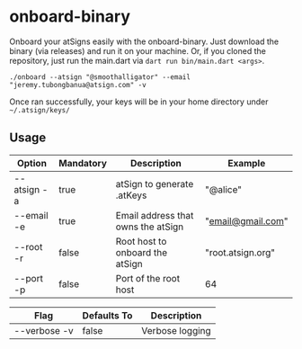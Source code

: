 # onboard-binary

Onboard your atSigns easily with the onboard-binary. Just download the binary (via releases) and run it on your machine. Or, if you cloned the repository, just run the main.dart via `dart run bin/main.dart <args>`.

```
./onboard --atsign "@smoothalligator" --email "jeremy.tubongbanua@atsign.com" -v
```

Once ran successfully, your keys will be in your home directory under `~/.atsign/keys/`

## Usage

| Option | Mandatory | Description | Example |
|--------|-----------|-------------|----|
| --atsign -a | true | atSign to generate .atKeys | "@alice" |
| --email -e | true | Email address that owns the atSign | "email@gmail.com" |
| --root -r | false | Root host to onboard the atSign | "root.atsign.org" |
| --port -p | false | Port of the root host | 64 |

| Flag | Defaults To | Description |
|------|-------------|-------------|
| --verbose -v | false | Verbose logging |
